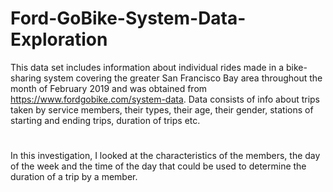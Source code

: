 # Ford-GoBike-System-Data-Exploration
This data set includes information about individual rides made in a bike-sharing system covering the greater San Francisco Bay area throughout the month of February 2019 and was obtained from https://www.fordgobike.com/system-data. Data consists of info about trips taken by service members, their types, their age, their gender, stations of starting and ending trips, duration of trips etc.
#
In this investigation, I looked at the characteristics of the members, the day of the week and the time of the day that could be used to determine the duration of a trip by a member.
